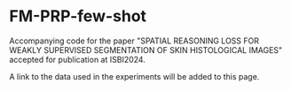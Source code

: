 # FM-PRP-few-shot

Accompanying code for the paper "SPATIAL REASONING LOSS FOR WEAKLY SUPERVISED SEGMENTATION OF SKIN HISTOLOGICAL IMAGES" accepted for publication at ISBI2024.

A link to the data used in the experiments will be added to this page.
